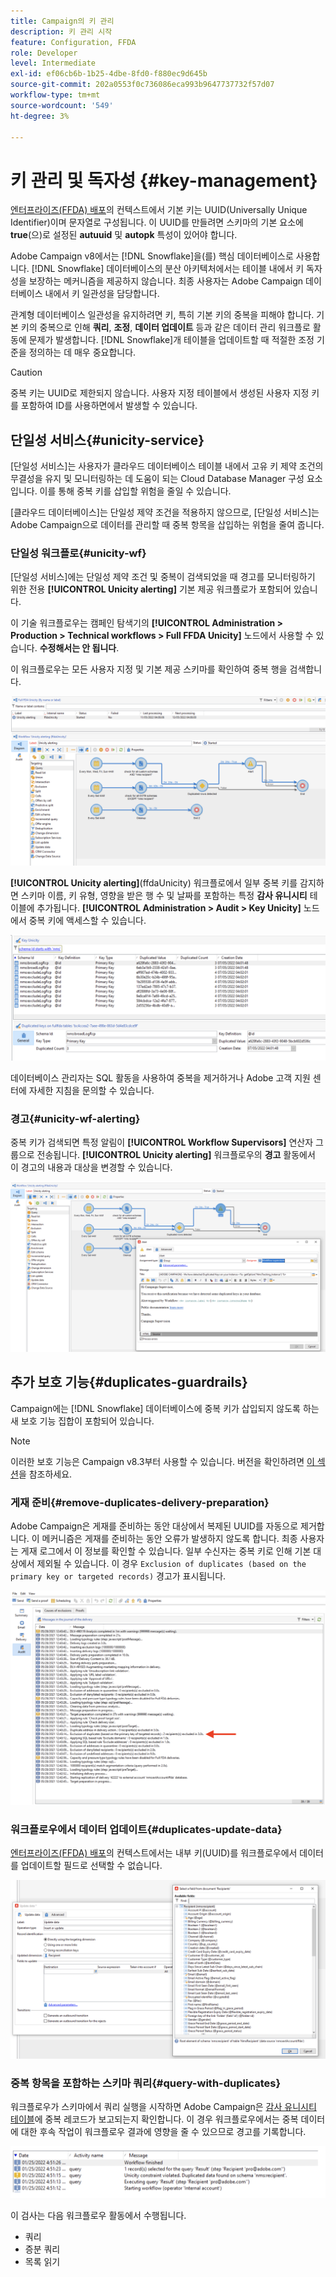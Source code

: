 ```yaml
---
title: Campaign의 키 관리
description: 키 관리 시작
feature: Configuration, FFDA
role: Developer
level: Intermediate
exl-id: ef06cb6b-1b25-4dbe-8fd0-f880ec9d645b
source-git-commit: 202a0553f0c736086eca993b9647737732f57d07
workflow-type: tm+mt
source-wordcount: '549'
ht-degree: 3%

---
```


# 키 관리 및 독자성 {#key-management}

[엔터프라이즈(FFDA) 배포](enterprise-deployment.md)의 컨텍스트에서 기본 키는 UUID(Universally Unique Identifier)이며 문자열로 구성됩니다. 이 UUID를 만들려면 스키마의 기본 요소에 **true**(으)로 설정된 **autuuid** 및 **autopk** 특성이 있어야 합니다.

Adobe Campaign v8에서는 [!DNL Snowflake]을(를) 핵심 데이터베이스로 사용합니다. [!DNL Snowflake] 데이터베이스의 분산 아키텍처에서는 테이블 내에서 키 독자성을 보장하는 메커니즘을 제공하지 않습니다. 최종 사용자는 Adobe Campaign 데이터베이스 내에서 키 일관성을 담당합니다.

관계형 데이터베이스 일관성을 유지하려면 키, 특히 기본 키의 중복을 피해야 합니다. 기본 키의 중복으로 인해 **쿼리**, **조정**, **데이터 업데이트** 등과 같은 데이터 관리 워크플로 활동에 문제가 발생합니다. [!DNL Snowflake]개 테이블을 업데이트할 때 적절한 조정 기준을 정의하는 데 매우 중요합니다.


>[!CAUTION]
>
>중복 키는 UUID로 제한되지 않습니다. 사용자 지정 테이블에서 생성된 사용자 지정 키를 포함하여 ID를 사용하면에서 발생할 수 있습니다.


## 단일성 서비스{#unicity-service}

[단일성 서비스]는 사용자가 클라우드 데이터베이스 테이블 내에서 고유 키 제약 조건의 무결성을 유지 및 모니터링하는 데 도움이 되는 Cloud Database Manager 구성 요소입니다. 이를 통해 중복 키를 삽입할 위험을 줄일 수 있습니다.

[클라우드 데이터베이스]는 단일성 제약 조건을 적용하지 않으므로, [단일성 서비스]는 Adobe Campaign으로 데이터를 관리할 때 중복 항목을 삽입하는 위험을 줄여 줍니다.

### 단일성 워크플로{#unicity-wf}

[단일성 서비스]에는 단일성 제약 조건 및 중복이 검색되었을 때 경고를 모니터링하기 위한 전용 **[!UICONTROL Unicity alerting]** 기본 제공 워크플로가 포함되어 있습니다.

이 기술 워크플로우는 캠페인 탐색기의 **[!UICONTROL Administration > Production > Technical workflows > Full FFDA Unicity]** 노드에서 사용할 수 있습니다. **수정해서는 안 됩니다**.

이 워크플로우는 모든 사용자 지정 및 기본 제공 스키마를 확인하여 중복 행을 검색합니다.

![](assets/unicity-alerting-wf.png)

**[!UICONTROL Unicity alerting]**(ffdaUnicity) 워크플로에서 일부 중복 키를 감지하면 스키마 이름, 키 유형, 영향을 받은 행 수 및 날짜를 포함하는 특정 **감사 유니시티** 테이블에 추가됩니다. **[!UICONTROL Administration > Audit > Key Unicity]** 노드에서 중복 키에 액세스할 수 있습니다.

![](assets/unicity-table.png)

데이터베이스 관리자는 SQL 활동을 사용하여 중복을 제거하거나 Adobe 고객 지원 센터에 자세한 지침을 문의할 수 있습니다.

### 경고{#unicity-wf-alerting}

중복 키가 검색되면 특정 알림이 **[!UICONTROL Workflow Supervisors]** 연산자 그룹으로 전송됩니다. **[!UICONTROL Unicity alerting]** 워크플로우의 **경고** 활동에서 이 경고의 내용과 대상을 변경할 수 있습니다.

![](assets/wf-alert-activity.png)


## 추가 보호 기능{#duplicates-guardrails}

Campaign에는 [!DNL Snowflake] 데이터베이스에 중복 키가 삽입되지 않도록 하는 새 보호 기능 집합이 포함되어 있습니다.

>[!NOTE]
>
>이러한 보호 기능은 Campaign v8.3부터 사용할 수 있습니다. 버전을 확인하려면 [이 섹션](../start/compatibility-matrix.md#how-to-check-your-campaign-version-and-buildversion)을 참조하세요.

### 게재 준비{#remove-duplicates-delivery-preparation}

Adobe Campaign은 게재를 준비하는 동안 대상에서 복제된 UUID를 자동으로 제거합니다. 이 메커니즘은 게재를 준비하는 동안 오류가 발생하지 않도록 합니다. 최종 사용자는 게재 로그에서 이 정보를 확인할 수 있습니다. 일부 수신자는 중복 키로 인해 기본 대상에서 제외될 수 있습니다. 이 경우 `Exclusion of duplicates (based on the primary key or targeted records)` 경고가 표시됩니다.

![](assets/exclusion-duplicates-log.png)

### 워크플로우에서 데이터 업데이트{#duplicates-update-data}

[엔터프라이즈(FFDA) 배포](enterprise-deployment.md)의 컨텍스트에서는 내부 키(UUID)를 워크플로우에서 데이터를 업데이트할 필드로 선택할 수 없습니다.

![](assets/update-data-no-internal-key.png)

### 중복 항목을 포함하는 스키마 쿼리{#query-with-duplicates}

워크플로우가 스키마에서 쿼리 실행을 시작하면 Adobe Campaign은 [감사 유니시티 테이블](#unicity-wf)에 중복 레코드가 보고되는지 확인합니다. 이 경우 워크플로우에서는 중복 데이터에 대한 후속 작업이 워크플로우 결과에 영향을 줄 수 있으므로 경고를 기록합니다.

![](assets/query-with-duplicates.png)

이 검사는 다음 워크플로우 활동에서 수행됩니다.

* 쿼리
* 증분 쿼리
* 목록 읽기